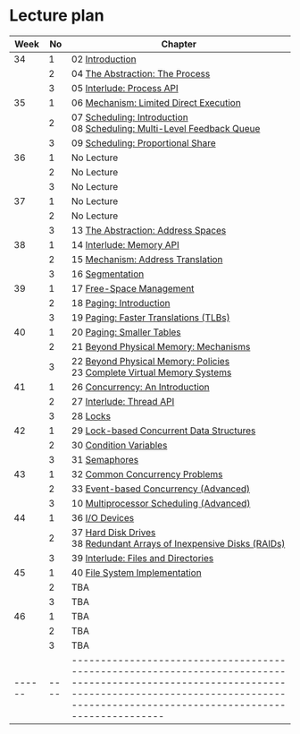 # Lecture plan

| Week | No | Chapter                                                                                                                                                                                                 |
|------|----|---------------------------------------------------------------------------------------------------------------------------------------------------------------------------------------------------------|
| 34   | 1  | 02 [Introduction](https://pages.cs.wisc.edu/~remzi/OSTEP/intro.pdf)                                                                                                                                     |
|      | 2  | 04 [The Abstraction: The Process](https://pages.cs.wisc.edu/~remzi/OSTEP/cpu-intro.pdf)                                                                                                                 |
|      | 3  | 05 [Interlude: Process API](https://pages.cs.wisc.edu/~remzi/OSTEP/cpu-api.pdf)                                                                                                                         |
| 35   | 1  | 06 [Mechanism: Limited Direct Execution](https://pages.cs.wisc.edu/~remzi/OSTEP/cpu-mechanisms.pdf)                                                                                                     |
|      | 2  | 07 [Scheduling: Introduction](https://pages.cs.wisc.edu/~remzi/OSTEP/cpu-sched.pdf) <br /> 08 [Scheduling: Multi-Level Feedback Queue](https://pages.cs.wisc.edu/~remzi/OSTEP/cpu-sched-mlfq.pdf)          |
|      | 3  | 09 [Scheduling: Proportional Share](https://pages.cs.wisc.edu/~remzi/OSTEP/cpu-sched-lottery.pdf)                                                                                                       |
| 36   | 1  | No Lecture                                                                                                                                                                                              |
|      | 2  | No Lecture                                                                                                                                                                                              |
|      | 3  | No Lecture                                                                                                                                                                                              |
| 37   | 1  | No Lecture                                                                                                                                                                                              |
|      | 2  | No Lecture                                                                                                                                                                                              |
|      | 3  | 13 [The Abstraction: Address Spaces](https://pages.cs.wisc.edu/~remzi/OSTEP/vm-intro.pdf)                                                                                                               |
| 38   | 1  | 14 [Interlude: Memory API](https://pages.cs.wisc.edu/~remzi/OSTEP/vm-api.pdf)                                                                                                                           |
|      | 2  | 15 [Mechanism: Address Translation](https://pages.cs.wisc.edu/~remzi/OSTEP/vm-mechanism.pdf)                                                                                                            |
|      | 3  | 16 [Segmentation](https://pages.cs.wisc.edu/~remzi/OSTEP/vm-segmentation.pdf)                                                                                                                           |
| 39   | 1  | 17 [Free-Space Management](https://pages.cs.wisc.edu/~remzi/OSTEP/vm-freespace.pdf)                                                                                                                     |
|      | 2  | 18 [Paging: Introduction](https://pages.cs.wisc.edu/~remzi/OSTEP/vm-paging.pdf)                                                                                                                         |
|      | 3  | 19 [Paging: Faster Translations (TLBs)](https://pages.cs.wisc.edu/~remzi/OSTEP/vm-tlbs.pdf)                                                                                                             |
| 40   | 1  | 20 [Paging: Smaller Tables](https://pages.cs.wisc.edu/~remzi/OSTEP/vm-smalltables.pdf)                                                                                                                  |
|      | 2  | 21 [Beyond Physical Memory: Mechanisms](https://pages.cs.wisc.edu/~remzi/OSTEP/vm-beyondphys.pdf)                                                                                                       |
|      | 3  | 22 [Beyond Physical Memory: Policies](https://pages.cs.wisc.edu/~remzi/OSTEP/vm-beyondphys-policy.pdf) <br /> 23 [Complete Virtual Memory Systems](https://pages.cs.wisc.edu/~remzi/OSTEP/vm-complete.pdf) |
| 41   | 1  | 26 [Concurrency: An Introduction](https://pages.cs.wisc.edu/~remzi/OSTEP/threads-intro.pdf)                                                                                                             |
|      | 2  | 27 [Interlude: Thread API](https://pages.cs.wisc.edu/~remzi/OSTEP/threads-api.pdf)                                                                                                                      |
|      | 3  | 28 [Locks](https://pages.cs.wisc.edu/~remzi/OSTEP/threads-locks.pdf)                                                                                                                                    |
| 42   | 1  | 29 [Lock-based Concurrent Data Structures](https://pages.cs.wisc.edu/~remzi/OSTEP/threads-locks-usage.pdf)                                                                                              |
|      | 2  | 30 [Condition Variables](https://pages.cs.wisc.edu/~remzi/OSTEP/threads-cv.pdf)                                                                                                                         |
|      | 3  | 31 [Semaphores](https://pages.cs.wisc.edu/~remzi/OSTEP/threads-sema.pdf)                                                                                                                                |
| 43   | 1  | 32 [Common Concurrency Problems](https://pages.cs.wisc.edu/~remzi/OSTEP/threads-bugs.pdf)                                                                                                               |
|      | 2  | 33 [Event-based Concurrency (Advanced)](https://pages.cs.wisc.edu/~remzi/OSTEP/threads-events.pdf)                                                                                                      |
|      | 3  | 10 [Multiprocessor Scheduling (Advanced)](https://pages.cs.wisc.edu/~remzi/OSTEP/cpu-sched-multi.pdf)                                                                                                   |
| 44   | 1  | 36 [I/O Devices](https://pages.cs.wisc.edu/~remzi/OSTEP/file-devices.pdf)                                                                                                                               |
|      | 2  | 37 [Hard Disk Drives](https://pages.cs.wisc.edu/~remzi/OSTEP/file-disks.pdf) <br /> 38 [Redundant Arrays of Inexpensive Disks (RAIDs)](https://pages.cs.wisc.edu/~remzi/OSTEP/file-raid.pdf)            |
|      | 3  | 39 [Interlude: Files and Directories](https://pages.cs.wisc.edu/~remzi/OSTEP/file-intro.pdf)                                                                                                            |
| 45   | 1  | 40 [File System Implementation](https://pages.cs.wisc.edu/~remzi/OSTEP/file-intro.pdf)                                                                                                                  |
|      | 2  | TBA                                                                                                                                                                                                     |
|      | 3  | TBA                                                                                                                                                                                                     |
| 46   | 1  | TBA                                                                                                                                                                                                     |
|      | 2  | TBA                                                                                                                                                                                                     |
|      | 3  | TBA                                                                                                                                                                                                     |
|------|----|---------------------------------------------------------------------------------------------------------------------------------------------------------------------------------------------------------|

